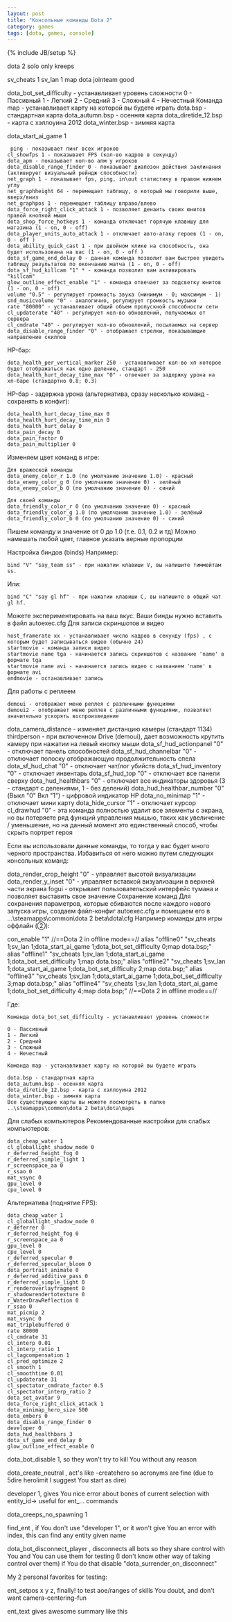 ```yaml
---
layout: post
title: "Консольные команды Dota 2"
category: games
tags: [dota, games, console]
---
```

{% include JB/setup %}

dota 2 solo only kreeps

sv_cheats 1
sv_lan 1
map dota
jointeam good


dota_bot_set_difficulty - устанавливает уровень сложности
0 - Пассивный
1 - Легкий
2 - Средний
3 - Сложный
4 - Нечестный
Команда map - устанавливает карту на которой вы будете играть
dota.bsp - стандартная карта
dota_autumn.bsp - осенняя карта
dota_diretide_12.bsp - карта с хэллоуина 2012
dota_winter.bsp - зимняя карта

dota_start_ai_game 1

     ping - показывает пинг всех игроков
    cl_showfps 1 - показывает FPS (кол-во кадров в секунду)
    dota_apm - показывает кол-во апм у игроков
    dota_disable_range_finder 0 - показывает диапозон действия заклинания (активирует визуальный рейндж способности)
    net_graph 1 - показывает fps, ping, in\out статистику в правом нижнем углу
    net_graphheight 64 - перемещает таблицу, о который мы говорили выше, вверх/вниз
    net_graphpos 1 - перемещает таблицу вправо/влево
    dota_force_right_click_attack 1 - позволяет денаить своих юнитов правой кнопкой мыши
    dota_shop_force_hotkeys 1 - команда отключает горячую клавишу для магазина (1 - on, 0 - off)
    dota_player_units_auto_attack 1 - отключает авто-атаку героев (1 - on, 0 - off )
    dota_ability_quick_cast 1 - при двойном клике на способность, она будет использована на вас (1 - on, 0 - off )
    dota_sf_game_end_delay 0 - данная команда позволит вам быстрее увидеть таблицу результатов по окончанию матча (1 - on, 0 - off)
    dota_sf_hud_killcam "1" * - команда позволит вам активировать "killcam"
    glow_outline_effect_enable "1" - команда отвечает за подсветку юнитов (1 - on, 0 - off)
    volume "0.5" - регулирует громкость звука (минимум - 0; максимум - 1)
    snd_musicvolume "0" - аналогично, регулирует громкость музыки
    rate "80000" - устанавливает общий объем пропускной способности сети
    cl_updaterate "40" - регулирует кол-во обновлений, получаемых от сервера
    cl_cmdrate "40" - регулирует кол-во обновлений, посылаемых на сервер
    dota_disable_range_finder "0" - отображает стрелки, показывающие направление скиллов

HP-бар:

    dota_health_per_vertical_marker 250 - устанавливает кол-во хп которое будет отображаться как одно деление, стандарт - 250
    dota_health_hurt_decay_time_max "0" - отвечает за задержку урона на хп-баре (стандартно 0.8; 0.3)

HP-бар - задержка урона (альтернатива, сразу несколько команд - сохранять в конфиг):

    dota_health_hurt_decay_time_max 0
    dota_health_hurt_decay_time_min 0
    dota_health_hurt_delay 0
    dota_pain_decay 0
    dota_pain_factor 0
    dota_pain_multiplier 0

Изменяем цвет команд в игре:

    Для вражеской команды
    dota_enemy_color_r 1.0 (по умолчанию значение 1.0) - красный
    dota_enemy_color_g 0 (по умолчанию значение 0) - зелёный
    dota_enemy_color_b 0 (по умолчанию значение 0) - синий

    Для своей команды
    dota_friendly_color_r 0 (по умолчанию значение 0) - красный
    dota_friendly_color_g 1.0 (по умолчанию значение 1.0) - зелёный
    dota_friendly_color_b 0 (по умолчанию значение 0) - синий

Пишем команду и значение от 0 до 1.0 (т.е. 0.1, 0.2 и тд)
Можно намешать любой цвет, главное указать верные пропорции



Настройка биндов (binds)
Например:

    bind "V" "say_team ss" - при нажатии клавиши V, вы напишите тиммейтам ss.

Или:

    bind "C" "say gl hf" - при нажатии клавиши C, вы напишите в общий чат gl hf.

Можете экспериментировать на ваш вкус.
Ваши бинды нужно вставить в файл autoexec.cfg
Для записи скриншотов и видео

    host_framerate xx - устанавливает число кадров в секунду (fps) , с которым будет записываться видео (обычно 24)
    startmovie - команда записи видео
    startmovie name tga - начинается запись скриншотов с название 'name' в формате tga
    startmovie name avi - начинается запись видео с названием 'name' в формате avi
    endmovie - останавливает запись

Для работы с реплеем

    demoui - отображает меню реплея с различными функциями
    demoui2 - отображает меню реплея с различными функциями, позволяет значительно ускорять воспроизведение



dota_camera_distance - изменяет дистанцию камеры (стандарт 1134)
 thirdperson - при включенном Drive (demoui), дает возможность крутить камеру при нажатии на левый кнопку мыши
 dota_sf_hud_actionpanel "0" - отключает панель способностей
dota_sf_hud_channelbar "0" - отключает полоску отображающую продолжительность спела
dota_sf_hud_chat "0" - отключает чат/лог убийств
dota_sf_hud_inventory "0" - отключает инвентарь
dota_sf_hud_top "0" - отключает все панели сверху
dota_hud_healthbars "0" - отключает все индикаторы здоровья (3 - стандарт с делениями, 1 - без делений)
dota_hud_healthbar_number "0" (Выкл "0" Вкл "1") - цифровой индикатор HP
dota_no_minimap "1" - отключает мини карту
dota_hide_cursor "1" - отключает курсор
cl_drawhud "0" - эта команда полностью удалит все элементы с экрана, но вы потеряете ряд функций управления мышью, таких как увеличение / уменьшение, но на данный момент это единственный способ, чтобы скрыть портрет героя


Если вы использовали данные команды, то тогда у вас будет много черного пространства. Избавиться от него можно путем следующих консольных команд:

dota_render_crop_height "0" - управляет высотой визуализации
dota_render_y_inset "0" - управляет вставкой визуализации в верхней части экрана
fogui - открывает пользовательский интерфейс тумана и позволяет выставить свое значение 
 Сохранение команд
Для сохранения параметров, которые сбиваются после каждого нового запуска игры, создаем файл-конфиг autoexec.cfg и помещаем его в ...\steamapps\common\dota 2 beta\dota\cfg
Например команды для игры оффлайн (②):

con_enable "1"
//==Dota 2 in offline mode==//
alias "offline0" "sv_cheats 1;sv_lan 1;dota_start_ai_game 1;dota_bot_set_difficulty 0;map dota.bsp;"
alias "offline1" "sv_cheats 1;sv_lan 1;dota_start_ai_game 1;dota_bot_set_difficulty 1;map dota.bsp;"
alias "offline2" "sv_cheats 1;sv_lan 1;dota_start_ai_game 1;dota_bot_set_difficulty 2;map dota.bsp;"
alias "offline3" "sv_cheats 1;sv_lan 1;dota_start_ai_game 1;dota_bot_set_difficulty 3;map dota.bsp;"
alias "offline4" "sv_cheats 1;sv_lan 1;dota_start_ai_game 1;dota_bot_set_difficulty 4;map dota.bsp;"
//==Dota 2 in offline mode==//

Где:

    Команда dota_bot_set_difficulty - устанавливает уровень сложности

    0 - Пассивный
    1 - Легкий
    2 - Средний
    3 - Сложный
    4 - Нечестный

    Команда map - устанавливает карту на которой вы будете играть

    dota.bsp - стандартная карта
    dota_autumn.bsp - осенняя карта
    dota_diretide_12.bsp - карта с хэллоуина 2012
    dota_winter.bsp - зимняя карта
    Все существующие карты вы можете посмотреть в папке ..\steamapps\common\dota 2 beta\dota\maps
 Для слабых компьютеров
Рекомендованные настройки для слабых компьютеров:

    dota_cheap_water 1
    cl_globallight_shadow_mode 0
    r_deferred_height_fog 0
    r_deferred_simple_light 1
    r_screenspace_aa 0
    r_ssao 0
    mat_vsync 0
    gpu_level 0
    cpu_level 0

Альтернатива (поднятие FPS):

    dota_cheap_water 1
    cl_globallight_shadow_mode 0
    r_deferrer 0
    r_deferred_height_fog 0
    r_screenspace_aa 0
    gpu_level 0
    cpu_level 0
    r_deferred_specular 0
    r_deferred_specular_bloom 0
    dota_portrait_animate 0
    r_deferred_additive_pass 0
    r_deferred_simple_light 0
    r_renderoverlayfragment 0
    r_shadowrendertotexture 0
    r_WaterDrawReflection 0
    r_ssao 0
    mat_picmip 2
    mat_vsync 0
    mat_triplebuffered 0
    rate 80000
    cl_cmdrate 31
    cl_interp 0.01
    cl_interp_ratio 1
    cl_lagcompensation 1
    cl_pred_optimize 2
    cl_smooth 1
    cl_smoothtime 0.01
    cl_updaterate 31
    cl_spectator_cmdrate_factor 0.5
    cl_spectator_interp_ratio 2
    dota_set_avatar 9
    dota_force_right_click_attack 1
    dota_minimap_hero_size 500
    dota_embers 0
    dota_disable_range_finder 0
    developer 0
    dota_hud_healthbars 3
    dota_sf_game_end_delay 0
    glow_outline_effect_enable 0

dota_bot_disable 1, so they won't try to kill You without any reason

dota_create_neutral <hero>, act's like -createhero so acronyms are fine (due to 5dire herolimit I suggest You start as dire)

developer 1, gives You nice error about bones of current selection with entity_id-> useful for ent_... commands

dota_creeps_no_spawning 1

find_ent <text>, if You don't use "developer 1", or it won't give You an error with index, this can find any entity given name

dota_bot_disconnect_player , disconnects all bots so they share control with You and You can use them for testing (I don't know other way of taking control over them) if You do that disable "dota_surrender_on_disconnect"

My 2 personal favorites for testing:

ent_setpos <entity id> x y z, finally! to test aoe/ranges of skills You doubt, and don't want camera-centering-fun

ent_text <entity id> gives awesome summary like this